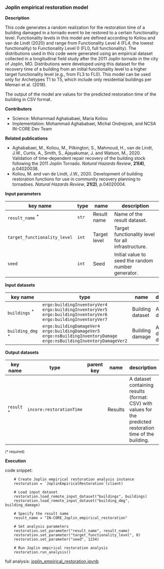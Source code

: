 ### Joplin empirical restoration model

**Description**

This code generates a random realization for the restoration time of a building damaged in a tornado event to be restored 
to a certain functionality level. Functionality levels in this model are defined according to Koliou and van de Lindt (2020) 
and range from Functionality Level 4 (FL4, the lowest functionality) to Functionality Level 0 (FL0, full functionality). 
The distributions used in this code were generated using an empirical dataset collected in a longitudinal field study 
after the 2011 Joplin tornado in the city of Joplin, MO. Distributions were developed using this dataset for the recovery time 
of a building from an initial functionality level to a higher target functionality level (e.g., from FL3 to FL0). 
This model can be used only for Archetypes T1 to T5, which include only residential buildings per Memari et al. (2018).

The output of the model are values for the predicted restoration time of the building in CSV format.

**Contributors**

- Science: Mohammad Aghababaei, Maria Koliou
- Implementation: Mohammad Aghababaei, Michal Ondrejcek, and NCSA IN-CORE Dev Team

**Related publications**

* Aghababaei, M., Koliou, M., Pilkington, S., Mahmoud, H., van de Lindt, J.W., Curtis, A., Smith, S., Ajayakumar, J. and Watson, M., 2020. Validation of time-dependent repair recovery of the building stock following the 2011 Joplin Tornado. *Natural Hazards Review*, **21(4)**, p.04020038.
* Koliou, M. and van de Lindt, J.W., 2020. Development of building restoration functions for use in community recovery planning to tornadoes. *Natural Hazards Review*, **21(2)**, p.04020004.

**Input parameters**

key name | type | name | description
--- | --- | --- | ---
`result_name` <sup>*</sup> | `str` | Result name | Name of the result dataset.
`target_functionality_level` | `int` | Target level | Target functionality level for all infrastructure.
`seed` | `int` | Seed | Initial value to seed the random number generator.

**Input datasets**

key name | type | name | description
--- | --- | --- | ---
`buildings` <sup>*</sup> | `ergo:buildingInventoryVer4`<br>`ergo:buildingInventoryVer5`<br>`ergo:buildingInventoryVer6`<br>`ergo:buildingInventoryVer7` | Building dataset |  A building dataset.
`building_dmg` <sup>*</sup> | `ergo:buildingDamageVer4`<br>`ergo:buildingDamageVer5`<br>`ergo:nsBuildingInventoryDamage`<br>`ergo:nsBuildingInventoryDamageVer2` | Building damage | A building damage dataset.

**Output datasets**

key name | type | parent key | name | description
--- | --- | --- | --- | ---
`result` <sup>*</sup> | `incore:restorationTime` |  | Results | A dataset containing results (format: CSV) with values for the predicted restoration time of the building.

<small>(* required)</small>

**Execution**

code snippet:

```
    # Create Joplin empirical restoration analysis instance
    restoration = `JoplinEmpiricalRestoration`(client)

    # Load input dataset
    restoration.load_remote_input_dataset("buildings", buildings)
    restoration.load_remote_input_dataset("building_dmg", building_damage)

    # Specify the result name
    result_name = "IN-CORE_Joplin_empirical_restoration"

    # Set analysis parameters
    restoration.set_parameter("result_name", result_name)
    restoration.set_parameter("target_functionality_level", 0)
    restoration.set_parameter("seed", 1234)
    
    # Run Joplin empirical restoration analysis
    restoration.run_analysis()
```

full analysis: [joplin_empirical_restoration.ipynb](https://github.com/IN-CORE/incore-docs/blob/master/notebooks/joplin_empirical_restoration.ipynb) <br />
